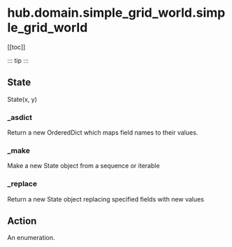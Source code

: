 # hub.domain.simple_grid_world.simple_grid_world

[[toc]]

::: tip
<airlaps-summary></airlaps-summary>
:::

## State

State(x, y)

### \_asdict <Badge text="State" type="tip"/>

<airlaps-signature name= "_asdict" :sig="{'params': [{'name': 'self'}]}"></airlaps-signature>

Return a new OrderedDict which maps field names to their values.

### \_make <Badge text="State" type="tip"/>

<airlaps-signature name= "_make" :sig="{'params': [{'name': 'iterable'}]}"></airlaps-signature>

Make a new State object from a sequence or iterable

### \_replace <Badge text="State" type="tip"/>

<airlaps-signature name= "_replace" :sig="{'params': [{'name': '_self'}, {'name': 'kwds'}]}"></airlaps-signature>

Return a new State object replacing specified fields with new values

## Action

An enumeration.

